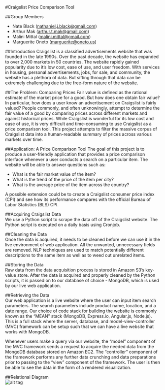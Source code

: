 #Craigslist Price Comparison Tool

##Group Members
* Nate Black (nathaniel.j.black@gmail.com)
* Arthur Mak (arthur.t.mak@gmail.com)
* Malini Mittal (malini.mittal@gmail.com)
* Marguerite Oneto (marguerite@oneto.us)

##Introduction
Craigslist is a classified advertisements website that was founded in the late 1990s. Over the past decade, the website has expanded to over 2,000 markets in 50 countries. The website rapidly gained popularity due to it’s low cost, ease of use, and user freedom. With services in housing, personal advertisements, jobs, for sale, and community, the website has a plethora of data. But sifting through that data can be extremely challenging due to the free-form nature of the website. 

##The Problem: Comparing Prices
Fair value is defined as the rational estimate of the market price for a good. But how does one obtain fair value? In particular, how does a user know an advertisement on Craigslist is fairly valued? People commonly, and often unknowingly, attempt to determine the fair value of a good by comparing prices across different markets and against historical prices. While Craigslist is wonderful for its low cost and ease of use, it is very difficult and time-consuming to use Craigslist as a price comparison tool. This project attempts to filter the massive corpus of Craigslist data into a human-readable summary of prices across various markets over time. 

##Application: A Price Comparison Tool
The goal of this project is to produce a user-friendly application that provides a price comparison interface whenever a user conducts a search on a particular item. The website will be able to answer questions such as:  
* What is the fair market value of the item?  
* What is the trend of the price of the item per city?  
* What is the average price of the item across the country?  

A possible extension could be to create a Craigslist consumer price index (CPI) and see how its performance compares with the official Bureau of Labor Statistics (BLS) CPI.


##Acquiring Craigslist Data  
We use a Python script to scrape the data off of the Craigslist website.  The Python script is executed on a daily basis using Cronjob. 

##Cleaning the Data  
Once the data is acquired, it needs to be cleaned before we can use it in the live environment of web application. All the unwanted, unnecessary fields are removed. NLP techniques are used to match potentially different descriptions to the same item as well as to weed out unrelated items.

##Storing the Data  
Raw data from the data acquisition process is stored in Amazon S3’s key-value store. After the data is acquired and properly cleaned by the Python scripts, it is passed on to our database of choice - MongoDB, which is used by our live web application.   

##Retrieving the Data  
Our web application is a live website where the user can input item search parameters. The search parameters include product name, location, and a date range. Our choice of code stack for building the website is commonly known as the “MEAN” stack (MongoDB, Express.io, Angular.js, Node.js). This is a full stack where the server, database, and model-view-controller (MVC) framework can be setup such that we can have a live website that works with MongoDB.  

Whenever users make a query via our website, the “model” component of the MVC framework sends a request to acquire the needed data from the MongoDB database stored on Amazon EC2. The “controller” component of the framework performs any further data crunching and data preparations prior to passing to the “view” component of the framework. The user is then be able to see the data in the form of a rendered visualization. 

##Relational Diagram  
![alt tag](https://github.com/maktrix16/w205_project/blob/master/relational_map.jpg)
